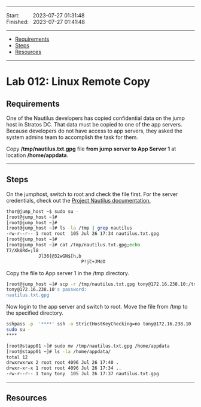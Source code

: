 
------------------------------

Start: &nbsp;&nbsp;&nbsp;&nbsp;&nbsp;&nbsp;&nbsp;&nbsp;2023-07-27 01:31:48  
Finished: &nbsp;&nbsp;2023-07-27 01:41:48

------------------------------

- [Requirements](#requirements)
- [Steps](#steps)
- [Resources](#resources)

------------------------------

# Lab 012: Linux Remote Copy

## Requirements

One of the Nautilus developers has copied confidential data on the jump host in Stratos DC. That data must be copied to one of the app servers. Because developers do not have access to app servers, they asked the system admins team to accomplish the task for them.

Copy **/tmp/nautilus.txt.gpg** file **from jump server to App Server 1** at location **/home/appdata**.

------------------------------

## Steps


On the jumphost, switch to root and check the file first. For the server credentials, check out the [Project Nautilus documentation.](https://kodekloudhub.github.io/kodekloud-engineer/docs/projects/nautilus)


```bash
thor@jump_host ~$ sudo su -
[root@jump_host ~]# 
[root@jump_host ~]# 
[root@jump_host ~]# ls -la /tmp | grep nautilus
-rw-r--r-- 1 root root  105 Jul 26 17:34 nautilus.txt.gpg
[root@jump_host ~]# 
[root@jump_host ~]# cat /tmp/nautilus.txt.gpg;echo
T7/Xk8Rd=;l8
            Jl36{@32wGN$[h,b
                            P!j֔C+JMdO
```

Copy the file to App server 1 in the /tmp directory. 

```bash 
[root@jump_host ~]# scp -r /tmp/nautilus.txt.gpg tony@172.16.238.10:/tmp
tony@172.16.238.10's password: 
nautilus.txt.gpg       
```

Now login to the app server and switch to root. Move the file from /tmp to the specified directory.

```bash
sshpass -p  '****' ssh -o StrictHostKeyChecking=no tony@172.16.238.10
sudo su -
**** 
```
```bash
[root@stapp01 ~]# sudo mv /tmp/nautilus.txt.gpg /home/appdata  
[root@stapp01 ~]# ls -la /home/appdata/
total 12
drwxrwxrwx 2 root root 4096 Jul 26 17:40 .
drwxr-xr-x 1 root root 4096 Jul 26 17:34 ..
-rw-r--r-- 1 tony tony  105 Jul 26 17:37 nautilus.txt.gpg
```


------------------------------

## Resources